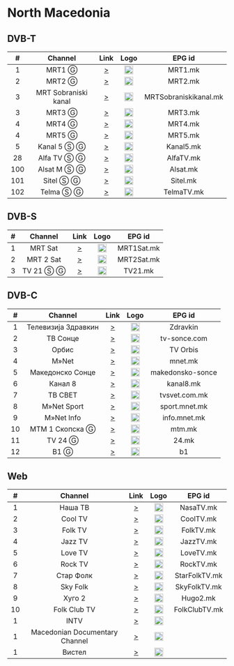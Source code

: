 <h1>North Macedonia</h1>

<h2>DVB-T</h2>

| #   | Channel        | Link  | Logo | EPG id |
|:---:|:--------------:|:-----:|:----:|:------:|
| 1   | MRT1 Ⓖ | [>](https://www.tvkaista.net/stream-forwarder/get.php?x=MRT1) | <img height="20" src="https://i.imgur.com/EkkyAE0.png"/> | MRT1.mk |
| 2   | MRT2 Ⓖ | [>](https://www.tvkaista.net/stream-forwarder/get.php?x=MRT2) | <img height="20" src="https://i.imgur.com/YvOrUnN.png"/> | MRT2.mk |
| 3   | MRT Sobraniski kanal | [>](https://www.tvkaista.net/stream-forwarder/get.php?x=SobraniskiKanal) | <img height="20" src="https://upload.wikimedia.org/wikipedia/commons/thumb/1/18/Logo_of_MRT_Assembly_Channel_%282012-%29.svg/634px-Logo_of_MRT_Assembly_Channel_%282012-%29.svg.png"/> | MRTSobraniskikanal.mk |
| 3   | MRT3 Ⓖ | [>](https://www.tvkaista.net/stream-forwarder/get.php?x=MRT3) | <img height="20" src="https://upload.wikimedia.org/wikipedia/commons/thumb/2/2c/Logo_of_MRT_3_%282020-%29.svg/640px-Logo_of_MRT_3_%282020-%29.svg.png"/> | MRT3.mk |
| 4   | MRT4 Ⓖ | [>](https://www.tvkaista.net/stream-forwarder/get.php?x=MRT4) | <img height="20" src="https://upload.wikimedia.org/wikipedia/commons/thumb/6/68/Logo_of_MRT_4_%282020-%29.svg/640px-Logo_of_MRT_4_%282020-%29.svg.png"/> | MRT4.mk |
| 4   | MRT5 Ⓖ | [>](https://www.tvkaista.net/stream-forwarder/get.php?x=MRT5) | <img height="20" src="https://upload.wikimedia.org/wikipedia/commons/thumb/2/22/Logo_of_MRT_5_%282020-%29.svg/640px-Logo_of_MRT_5_%282020-%29.svg.png"/> | MRT5.mk |
| 5   | Kanal 5 Ⓢ Ⓖ | [>](https://vipottbpkstream.vip.hr/Content/onevip-hls/Live/Channel(Kanal_5)/index.m3u8) | <img height="20" src="https://i.imgur.com/Qw7N3S2.png"/> | Kanal5.mk |
| 28  | Alfa TV Ⓢ Ⓖ | [>](https://vipottbpkstream.vip.hr/Content/onevip-hls/Live/Channel(Alfa)/index.m3u8) | <img height="20" src="https://i.imgur.com/5BSyXfr.png"/> | AlfaTV.mk |
| 100 | Alsat M Ⓢ Ⓖ | [>](https://vipottbpkstream.vip.hr/Content/onevip-hls/Live/Channel(Alsat_M)/index.m3u8) | <img height="20" src="https://upload.wikimedia.org/wikipedia/commons/thumb/7/72/Logo_of_Alsat_TV_%282020-%29.svg/640px-Logo_of_Alsat_TV_%282020-%29.svg.png"/> | Alsat.mk |
| 101 | Sitel Ⓢ Ⓖ | [>](https://vipottbpkstream.vip.hr/Content/onevip-hls/Live/Channel(Sitel)/index.m3u8) | <img height="20" src="https://i.imgur.com/pdobwKt.png"/> | Sitel.mk |
| 102 | Telma Ⓢ Ⓖ | [>](https://vipottbpkstream.vip.hr/Content/onevip-hls/Live/Channel(Telma)/index.m3u8) | <img height="20" src="https://upload.wikimedia.org/wikipedia/commons/thumb/3/33/Logo_of_Telma_%282016-%29.svg/497px-Logo_of_Telma_%282016-%29.svg.png"/> | TelmaTV.mk |

<h2>DVB-S</h2>

| #   | Channel        | Link  | Logo | EPG id |
|:---:|:--------------:|:-----:|:----:|:------:|
| 1   | MRT Sat   | [>](https://www.tvkaista.net/stream-forwarder/get.php?x=MRT1Sat) | <img height="20" src="https://upload.wikimedia.org/wikipedia/commons/thumb/6/61/Logo_of_MRT_SAT_%282012-%29.svg/640px-Logo_of_MRT_SAT_%282012-%29.svg.png"/> | MRT1Sat.mk |
| 2   | MRT 2 Sat | [>](https://www.tvkaista.net/stream-forwarder/get.php?x=MRT2Sat) | <img height="20" src="https://upload.wikimedia.org/wikipedia/commons/thumb/3/3f/Logo_of_MRT_2_SAT_%282012-%29.svg/640px-Logo_of_MRT_2_SAT_%282012-%29.svg.png"/> | MRT2Sat.mk |
| 3   | TV 21 Ⓢ Ⓖ | [>](https://vipottbpkstream.vip.hr/Content/onevip-hls/Live/Channel(TV21)/index.m3u8) | <img height="20" src="https://upload.wikimedia.org/wikipedia/commons/thumb/1/1e/Logo_of_TV21_Macedonia.svg/640px-Logo_of_TV21_Macedonia.svg.png"/> | TV21.mk |

<h2>DVB-C</h2>

| #   | Channel        | Link  | Logo | EPG id |
|:---:|:--------------:|:-----:|:----:|:------:|
| 1 | Телевизија Здравкин | [>](http://zdravkin.hugo.mk:1935/live/zdravkin/playlist.m3u8) | <img height="20" src="https://i.imgur.com/kSmcAER.png"/> | Zdravkin |
| 2 | ТВ Сонце | [>](https://media2.streambrothers.com:1936/8142/8142/playlist.m3u8) | <img height="20" src="https://i.imgur.com/LblSsIv.png"/> | tv-sonce.com |
| 3 | Орбис | [>](http://tvorbis.hugo.mk:1935/live/orbistv/index.m3u8) | <img height="20" src="https://upload.wikimedia.org/wikipedia/commons/6/6f/Orbis-logo.png"/> | TV Orbis |
| 4 | M»Net | [>](http://ares.mnet.mk/hls/mnet.m3u8) | <img height="20" src="https://i.imgur.com/JWHcGMX.png"/> | mnet.mk |
| 5 | Македонско Сонце | [>](https://media2.streambrothers.com:1936/8128/8128/playlist.m3u8) | <img height="20" src="https://i.imgur.com/b97qVaV.png"/> | makedonsko-sonce |
| 6 | Канал 8 | [>](http://kanal8.hugo.mk:1935/live/kanal8/index.m3u8) | <img height="20" src="https://i.imgur.com/5skC7be.png"/> | kanal8.mk |
| 7 | ТВ СВЕТ | [>](http://tvsvet.hugo.mk:1936/live/tvsvet/stream/3.m3u8) | <img height="20" src="https://i.imgur.com/R79xT60.png"/> | tvsvet.com.mk |
| 8 | M»Net Sport | [>](http://ares.mnet.mk/hls/mnet-sport.m3u8) | <img height="20" src="https://i.imgur.com/q3DV2gP.png"/> | sport.mnet.mk |
| 9 | M»Net Info | [>](http://ares.mnet.mk/hls/mnet-info.m3u8) | <img height="20" src="https://i.imgur.com/O26HEyC.png"/> | info.mnet.mk |
| 10 | MTM 1 Скопска Ⓖ | [>](https://vipottbpkstream.vip.hr/Content/onevip-hls/Live/Channel(MTM)/index.m3u8) | <img height="20" src="https://i.imgur.com/w6Uy2Zd.png"/> | mtm.mk |
| 11 | TV 24 Ⓖ | [>](https://vipottbpkstream.vip.hr/Content/onevip-hls/Live/Channel(TV_24)/index.m3u8) | <img height="20" src="https://i.imgur.com/MFKeNZx.png"/> | 24.mk |
| 12 | B1 Ⓖ | [>](https://vipottbpkstream.vip.hr/Content/onevip-hls/Live/Channel(Shutel)/index.m3u8) | <img height="20" src="https://i.imgur.com/UgUpZ2M.png"/> | b1 |

<h2>Web</h2>

| #   | Channel        | Link  | Logo | EPG id |
|:---:|:--------------:|:-----:|:----:|:------:|
| 1   | Наша ТВ | [>](https://stream.nasatv.com.mk/hls/nasatv_live.m3u8) | <img height="20" src="https://i.imgur.com/EOLrXvB.png"/> | NasaTV.mk |
| 2   | Cool TV | [>](https://stream.nasatv.com.mk/cooltv/hls/cooltv_live.m3u8) | <img height="20" src="https://i.imgur.com/2tFrjUz.png"/> | CoolTV.mk |
| 3   | Folk TV | [>](https://stream.nasatv.com.mk/folktv/hls/folktv_live.m3u8) | <img height="20" src="https://i.imgur.com/4b9aZ9P.png"/> | FolkTV.mk |
| 4   | Jazz TV | [>](https://stream.nasatv.com.mk/jazztv/hls/jazztv_live.m3u8) | <img height="20" src="https://i.imgur.com/4b9aZ9P.png"/> | JazzTV.mk |
| 5   | Love TV | [>](https://stream.nasatv.com.mk/lovetv/hls/lovetv_live.m3u8) | <img height="20" src="https://i.imgur.com/B8iaejQ.png"/> | LoveTV.mk |
| 6   | Rock TV | [>](https://stream.nasatv.com.mk/rocktv/hls/rocktv_live.m3u8) | <img height="20" src="https://i.imgur.com/Y9miDQo.png"/> | RockTV.mk |
| 7 | Стар Фолк | [>](https://live.muzickatv.mk/live/StarMusic.m3u8) | <img height="20" src="https://i.imgur.com/7RstQYI.png"/> | StarFolkTV.mk |
| 8 | Sky Folk | [>](https://skyfolk.mk/live.m3u8) | <img height="20" src="https://i.imgur.com/xRw4Hmu.png"/> | SkyFolkTV.mk |
| 9 | Хуго 2 | [>](http://fta.hugo.mk:1935/live/tvhugo/stream/2.m3u8) | <img height="20" src="https://i.imgur.com/yb3xjOZ.png"/> | Hugo2.mk |
| 10 | Folk Club TV | [>](http://tv1.intv.mk:1935/live2/folkklub/index.m3u8) | <img height="20" src="https://i.imgur.com/vkGFSl8.png"/> | FolkClubTV.mk |
| 1 | INTV | [>](http://tv1.intv.mk:1935/live/intv/index.m3u8) | <img height="20" src="https://i.imgur.com/K7BSjqY.png"/> | |
| 1 | Macedonian Documentary Channel | [>](https://giganet.mk/hls/macdoc.m3u8) | <img height="20" src="https://i.imgur.com/uYyG2oA.png"/> |  |
| 1 | Вистел| [>](https://live.vtv.mk/live/vtv/chunks.m3u8) | <img height="20" src="https://i.imgur.com/MbM0E6L.png"/> | |
